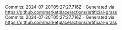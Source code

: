 Commits: 2024-07-20T05:27:27.716Z - Generated via https://github.com/marketplace/actions/artificial-grass
<br>
Commits: 2024-07-20T05:27:27.716Z - Generated via https://github.com/marketplace/actions/artificial-grass
<br>
